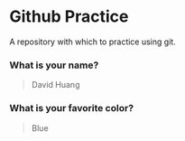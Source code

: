 # Github Practice

A repository with which to practice using git.

### What is your name?

> David Huang


### What is your favorite color?

> Blue
